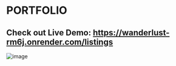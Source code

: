 # PORTFOLIO

## Check out Live Demo: https://wanderlust-rm6j.onrender.com/listings

![image](https://github.com/user-attachments/assets/ed94a426-e0c0-41bd-892b-00d617388803)

